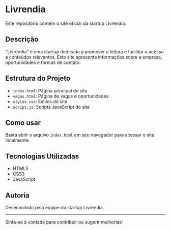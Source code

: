 # Livrendia

Este repositório contém o site oficial da startup Livrendia.

## Descrição

"Livrendia" é uma startup dedicada a promover a leitura e facilitar o acesso a conteúdos relevantes. Este site apresenta informações sobre a empresa, oportunidades e formas de contato.

## Estrutura do Projeto

- `index.html`: Página principal do site
- `vagas.html`: Página de vagas e oportunidades
- `styles.css`: Estilos do site
- `script.js`: Scripts JavaScript do site

## Como usar

Basta abrir o arquivo `index.html` em seu navegador para acessar o site localmente.

## Tecnologias Utilizadas

- HTML5
- CSS3
- JavaScript

## Autoria

Desenvolvido pela equipe da startup Livrendia.

---
Sinta-se à vontade para contribuir ou sugerir melhorias!
